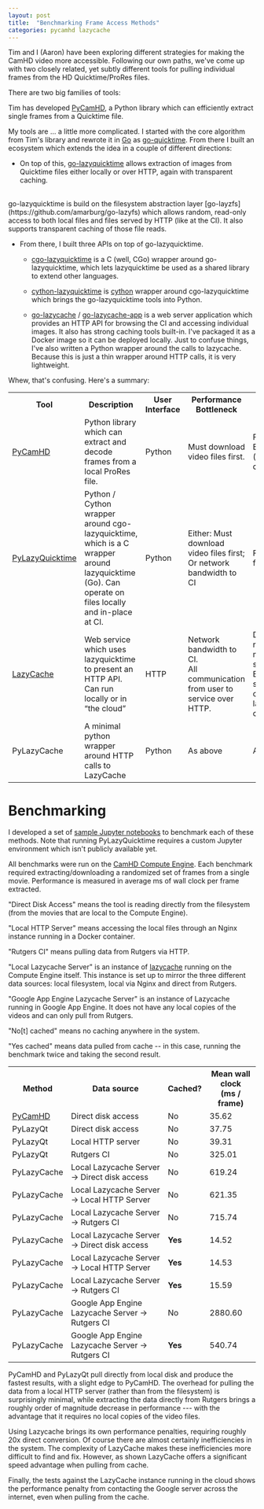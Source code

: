 ```yaml
---
layout: post
title:  "Benchmarking Frame Access Methods"
categories: pycamhd lazycache
---
```


Tim and I (Aaron) have been exploring different strategies for making the CamHD video more accessible.   Following our own paths, we've come up with two closely related, yet subtly different tools for pulling individual frames from the HD Quicktime/ProRes files.

There are two big families of tools:

Tim has developed [PyCamHD](https://github.com/tjcrone/pycamhd), a Python library which can efficiently extract single frames from a Quicktime file.

My tools are ... a little more complicated.   I started with the core algorithm from Tim's library and rewrote it in [Go](https://golang.org/) as [go-quicktime](https://github.com/amarburg/go-quicktime).   From there I built an ecosystem which extends the idea in a couple of different directions:

  *  On top of this, [go-lazyquicktime](https://github.com/amarburg/go-lazquicktime) allows extraction of images from Quicktime files either locally or over HTTP, again with transparent caching.  
  <br/>
  go-lazyquicktime is build on the filesystem abstraction layer [go-layzfs](https://github.com/amarburg/go-lazyfs) which allows random, read-only access to both local files  and files served by HTTP (like at the CI).   It also supports transparent caching of those file reads.

  * From there, I built three APIs on top of go-lazyquicktime.   

    * [cgo-lazyquicktime](https://github.com/amarburg/cgo-lazyquicktime) is a C (well, CGo) wrapper around go-lazyquicktime, which lets lazyquicktime be used as a shared library to extend other languages.

    * [cython-lazyquicktime](https://github.com/amarburg/cython-lazyquicktime) is [cython](http://cython.org) wrapper around cgo-lazyquicktime which  brings the go-lazyquicktime tools into Python.

    * [go-lazycache](https://github.com/amarburg/go-lazycache) / [go-lazycache-app](https://github.com/amarburg/go-lazycache-app) is a web server application which provides an HTTP API for browsing the CI and accessing individual images.  It also has strong caching tools built-in.   I've packaged it as a Docker image so it can be deployed locally.   Just to confuse things, I've also written a Python wrapper around the calls to lazycache.  Because this is just a thin wrapper around HTTP calls, it is very lightweight.

Whew, that's confusing.    Here's a summary:

<table class="smaller_table">
  <tr>
    <th>Tool</th>
    <th>Description</th>
    <th>User Interface</th>
    <th>Performance Bottleneck</th>
    <th>Pro</th>
    <th>Con</th>
  </tr>
  <tr>
    <td><a href="https://github.com/tjcrone/pycamhd">PyCamHD</a></td>
    <td>Python library which can extract and decode frames from a local ProRes file.</td>
    <td>Python</td>
    <td>Must download video files first.</td>
    <td>Fast<br/>Easy to deploy (few dependencies)</td>
    <td>Python-only</td>
  </tr>
  <tr>
    <td><a href="https://github.com/amarburg/cython-lazyquicktime">PyLazyQuicktime</a></td>
    <td>Python / Cython wrapper around cgo-lazyquicktime, which is a C wrapper around lazyquicktime (Go).  Can operate on files locally and in-place at CI.</td>
    <td>Python</td>
    <td>Either:
Must download video files first;
Or
network bandwidth to CI</td>
    <td>Fast,<br>flexible</td>
    <td>Complex: many layers, many languages.<br/>
Hard to deploy?</td>
  </tr>
  <tr>
    <td><a href="https://github.com/amarburg/go-lazycache">LazyCache</a></td>
    <td>Web service which uses lazyquicktime to present an HTTP API.  Can run locally or in “the cloud”</td>
    <td>HTTP</td>
    <td>Network bandwidth to CI.<br/>
    All communication from user to service over HTTP.</td>
    <td>Does not require massive local storage.<br/>
Efficient for small numbers of frames from large numbers of videos</td>
  <td>Performance questions.<br/>
Complexity.<br/>
Inefficient for large numbers of frames from single video</td>
  </tr>
  <tr>
    <td>PyLazyCache</td>
    <td>A minimal python wrapper around HTTP calls to LazyCache</td>
    <td>Python</td>
    <td>As above</td>
    <td>As above</td>
    <td>As above</td>
  </tr>
</table>


# Benchmarking

I developed a set of [sample Jupyter notebooks](https://github.com/CamHD-Analysis/jupyter-lazyqt-benchmarking.git) to benchmark each of these methods.  Note that running PyLazyQuicktime requires a custom Jupyter environment which isn't publicly available yet.

All benchmarks were run on the [CamHD Compute Engine](https://chiron.ldeo.columbia.edu).   Each benchmark required extracting/downloading a randomized set of frames from a single movie.  Performance is measured in average ms of wall clock per frame extracted.

"Direct Disk Access" means the tool is reading directly from the filesystem (from the movies that are local to the Compute Engine).  

"Local HTTP Server" means accessing the local files through an Nginx instance running in a Docker container.

"Rutgers CI" means pulling data from Rutgers via HTTP.

"Local Lazycache Server" is an instance of [lazycache](https://github.com/amarburg/go-lazycache) running on the Compute Engine itself.   This instance is set up to mirror the three different data sources: local filesystem, local via Nginx and direct from Rutgers.

"Google App Engine Lazycache Server" is an instance of Lazycache running in Google App Engine.   It does not have any local copies of the videos and can only pull from Rutgers.

"No[t] cached" means no caching anywhere in the system.

"Yes cached" means data pulled from cache -- in this case, running the benchmark twice and taking the second result.




<table class="smaller_table">
  <tr>
    <th>Method</th>
    <th>Data source</th>
    <th>Cached?</th>
    <th>Mean wall clock<br>(ms / frame)</th>
  </tr>
  <tr>
    <td> <a href="https://github.com/tjcrone/pycamhd">PyCamHD</a> </td>
    <td>Direct disk access</td>
    <td>No</td>
    <td>35.62</td>
  </tr>
  <tr>
    <td>PyLazyQt</td>
    <td>Direct disk access</td>
    <td>No</td>
    <td>37.75</td>
  </tr>
  <tr>
    <td>PyLazyQt</td>
    <td>Local HTTP server</td>
    <td>No</td>
    <td>39.31</td>
  </tr>
  <tr>
    <td>PyLazyQt</td>
    <td>Rutgers CI</td>
    <td>No</td>
    <td>325.01</td>
  </tr>
  <tr>
    <td>PyLazyCache</td>
    <td>Local Lazycache Server -> Direct disk access</td>
    <td>No</td>
    <td>619.24</td>
  </tr>
  <tr>
    <td>PyLazyCache</td>
    <td>Local Lazycache Server -> Local HTTP Server</td>
    <td>No</td>
    <td>621.35</td>
  </tr>
  <tr>
    <td>PyLazyCache</td>
    <td>Local Lazycache Server -> Rutgers CI</td>
    <td>No</td>
    <td>715.74</td>
  </tr>
  <tr>
    <td>PyLazyCache</td>
    <td>Local Lazycache Server -> Direct disk access</td>
    <td><b>Yes</b></td>
    <td>14.52</td>
  </tr>
  <tr>
    <td>PyLazyCache</td>
    <td>Local Lazycache Server -> Local HTTP Server</td>
    <td><b>Yes</b></td>
    <td>14.53</td>
  </tr>
  <tr>
    <td>PyLazyCache</td>
    <td>Local Lazycache Server -> Rutgers CI</td>
    <td><b>Yes</b></td>
    <td>15.59</td>
  </tr>
  <tr>
    <td>PyLazyCache</td>
    <td>Google App Engine Lazycache Server -> Rutgers CI</td>
    <td>No</td>
    <td>2880.60</td>
  </tr>
  <tr>
    <td>PyLazyCache</td>
    <td>Google App Engine Lazycache Server -> Rutgers CI</td>
    <td><b>Yes</b></td>
    <td>540.74</td>
  </tr>
</table>

PyCamHD and PyLazyQt pull directly from local disk and produce the fastest results, with a slight edge to PyCamHD.   The overhead for pulling the data from a local HTTP server (rather than from the filesystem) is surprisingly minimal, while extracting the data directly from Rutgers brings a roughly order of magnitude decrease in performance --- with the advantage that it requires no local copies of the video files.

Using Lazycache brings its own performance penalties, requiring roughly 20x direct conversion.   Of course there are almost certainly inefficiencies in the system.   The complexity of LazyCache makes these inefficiencies more difficult to find and fix.    However, as shown LazyCache offers a significant speed advantage when pulling from cache.

Finally, the tests against the LazyCache instance running in the cloud shows the performance penalty from contacting the Google server across the internet, even when pulling from the cache.
